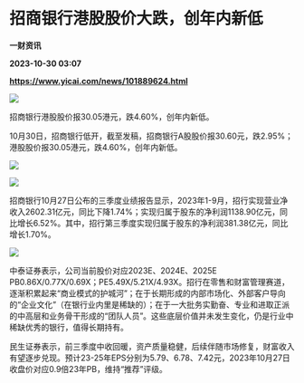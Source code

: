 # 招商银行港股股价大跌，创年内新低
**一财资讯**

**2023-10-30 03:07**

**https://www.yicai.com/news/101889624.html**

![](https://imgcdn.yicai.com/uppics/slides/2023/10/d6971ad5328f88089dc424f02e6b3798.jpg)

招商银行港股股价报30.05港元，跌4.60%，创年内新低。

10月30日，招商银行低开，截至发稿，招商银行A股股价报30.60元，跌2.95%；港股股价报30.05港元，跌4.60%，创年内新低。

![](https://imgcdn.yicai.com/uppics/images/2023/10/b60d597d62061dad07236c46ee31568b.jpg)

![](https://imgcdn.yicai.com/uppics/images/2023/10/255221a0e9619841737ecc2bf1055636.jpg)

招商银行10月27日公布的三季度业绩报告显示，2023年1-9月，招行实现营业净收入2602.31亿元，同比下降1.74%；实现归属于股东的净利润1138.90亿元，同比增长6.52%。其中，招行第三季度实现归属于股东的净利润381.38亿元，同比增长1.70%。

![](https://imgcdn.yicai.com/uppics/images/2023/10/146b2e0c87a3d202fab38096f5d5ae92.jpg)

中泰证券表示，公司当前股价对应2023E、2024E、2025E PB0.86X/0.77X/0.69X；PE5.49X/5.21X/4.93X。招行在零售和财富管理赛道，逐渐积累起来“商业模式的护城河”；在于长期形成的内部市场化、外部客户导向的“企业文化”（在银行业内里是稀缺的）；在于一大批务实勤奋、专业和进取正派的中高层和业务骨干形成的“团队人员”。这些底层价值并未发生变化，仍是行业中稀缺优秀的银行，值得长期持有。

民生证券表示，前三季度中收回暖，资产质量稳健，后续伴随市场修复，财富收入有望逐步兑现。预计23-25年EPS分别为5.79、6.78、7.42元，2023年10月27日收盘价对应0.9倍23年PB，维持“推荐”评级。